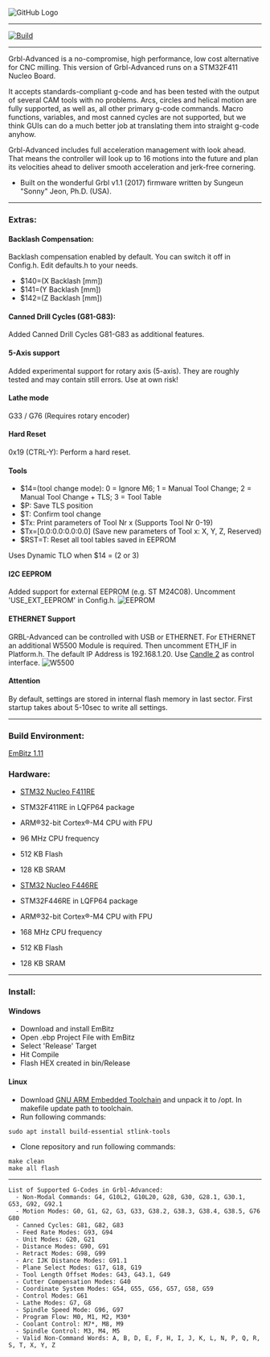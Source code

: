 ![GitHub Logo](https://github.com/Schildkroet/GRBL-Advanced/blob/software/doc/en.nucleo-F4.jpg?raw=true)

***
[![Build](https://github.com/Schildkroet/GRBL-Advanced/workflows/Build%20Binary/badge.svg)](https://github.com/Schildkroet/GRBL-Advanced/actions)

***
Grbl-Advanced is a no-compromise, high performance, low cost alternative for CNC milling. This version of Grbl-Advanced runs on a STM32F411 Nucleo Board.

It accepts standards-compliant g-code and has been tested with the output of several CAM tools with no problems. Arcs, circles and helical motion are fully supported, as well as, all other primary g-code commands. Macro functions, variables, and most canned cycles are not supported, but we think GUIs can do a much better job at translating them into straight g-code anyhow.

Grbl-Advanced includes full acceleration management with look ahead. That means the controller will look up to 16 motions into the future and plan its velocities ahead to deliver smooth acceleration and jerk-free cornering.

* Built on the wonderful Grbl v1.1 (2017) firmware written by Sungeun "Sonny" Jeon, Ph.D. (USA).

***

### Extras:
#### Backlash Compensation:
Backlash compensation enabled by default. You can switch it off in Config.h.
Edit defaults.h to your needs.

* $140=(X Backlash [mm])
* $141=(Y Backlash [mm])
* $142=(Z Backlash [mm])

#### Canned Drill Cycles (G81-G83):
Added Canned Drill Cycles G81-G83 as additional features. 

#### 5-Axis support
Added experimental support for rotary axis (5-axis). They are roughly tested and may contain still errors. Use at own risk!

#### Lathe mode
G33 / G76 (Requires rotary encoder)

#### Hard Reset
0x19 (CTRL-Y): Perform a hard reset.

#### Tools
* $14=(tool change mode): 0 = Ignore M6; 1 = Manual Tool Change; 2 = Manual Tool Change + TLS; 3 = Tool Table
* $P: Save TLS position
* $T: Confirm tool change
* $Tx: Print parameters of Tool Nr x (Supports Tool Nr 0-19)
* $Tx=[0.0:0.0:0.0:0.0] (Save new parameters of Tool x: X, Y, Z, Reserved)
* $RST=T: Reset all tool tables saved in EEPROM

Uses Dynamic TLO when $14 = (2 or 3)

#### I2C EEPROM
Added support for external EEPROM (e.g. ST M24C08). Uncomment 'USE_EXT_EEPROM' in Config.h.
![EEPROM](https://github.com/Schildkroet/GRBL-Advanced/blob/software/doc/eeprom.png?raw=true)

#### ETHERNET Support
GRBL-Advanced can be controlled with USB or ETHERNET. For ETHERNET an additional W5500 Module is required. Then uncomment ETH_IF in Platform.h. The default IP Address is 192.168.1.20.
Use [Candle 2](https://github.com/Schildkroet/Candle2) as control interface.
![W5500](https://github.com/Schildkroet/GRBL-Advanced/blob/software/doc/w5500.png?raw=true)

#### Attention
By default, settings are stored in internal flash memory in last sector. First startup takes about 5-10sec to write all settings.

***

### Build Environment:

[EmBitz 1.11](https://www.embitz.org/)

### Hardware:

* [STM32 Nucleo F411RE](http://www.st.com/en/evaluation-tools/nucleo-f411re.html)
* STM32F411RE in LQFP64 package
* ARM®32-bit Cortex®-M4 CPU with FPU
* 96 MHz CPU frequency
* 512 KB Flash
* 128 KB SRAM

* [STM32 Nucleo F446RE](https://www.st.com/en/evaluation-tools/nucleo-f446re.html)
* STM32F446RE in LQFP64 package
* ARM®32-bit Cortex®-M4 CPU with FPU
* 168 MHz CPU frequency
* 512 KB Flash
* 128 KB SRAM

***
### Install:

#### Windows
* Download and install EmBitz
* Open .ebp Project File with EmBitz
* Select 'Release' Target
* Hit Compile
* Flash HEX created in bin/Release

#### Linux
* Download [GNU ARM Embedded Toolchain](https://developer.arm.com/open-source/gnu-toolchain/gnu-rm) and unpack it to /opt. In makefile update path to toolchain.
* Run following commands:
```
sudo apt install build-essential stlink-tools
```
* Clone repository and run following commands:
```
make clean
make all flash
```

***

```
List of Supported G-Codes in Grbl-Advanced:
  - Non-Modal Commands: G4, G10L2, G10L20, G28, G30, G28.1, G30.1, G53, G92, G92.1
  - Motion Modes: G0, G1, G2, G3, G33, G38.2, G38.3, G38.4, G38.5, G76 G80
  - Canned Cycles: G81, G82, G83
  - Feed Rate Modes: G93, G94
  - Unit Modes: G20, G21
  - Distance Modes: G90, G91
  - Retract Modes: G98, G99
  - Arc IJK Distance Modes: G91.1
  - Plane Select Modes: G17, G18, G19
  - Tool Length Offset Modes: G43, G43.1, G49
  - Cutter Compensation Modes: G40
  - Coordinate System Modes: G54, G55, G56, G57, G58, G59
  - Control Modes: G61
  - Lathe Modes: G7, G8
  - Spindle Speed Mode: G96, G97
  - Program Flow: M0, M1, M2, M30*
  - Coolant Control: M7*, M8, M9
  - Spindle Control: M3, M4, M5
  - Valid Non-Command Words: A, B, D, E, F, H, I, J, K, L, N, P, Q, R, S, T, X, Y, Z
```
